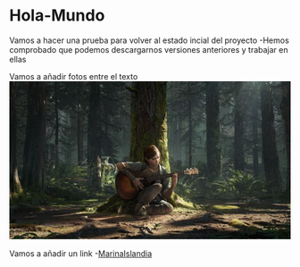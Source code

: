 # Hola-Mundo

Vamos a hacer una prueba para volver al estado incial del proyecto
  -Hemos comprobado que podemos descargarnos versiones anteriores y trabajar en ellas

Vamos a añadir fotos entre el texto
  ![Descripcion de la imagen](TheLastofUs/EllieGuitarra.jpeg)

Vamos a añadir un link
  -[MarinaIslandia](https://github.com/MarinaIslandia/Hola-Mundo)
